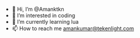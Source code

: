 - 👋 Hi, I’m @Amanktkn
- 👀 I’m interested in coding
- 🌱 I’m currently learning lua
- 📫 How to reach me amankumar@tekenlight.com

<!---
Amanktkn/Amanktkn is a ✨ special ✨ repository because its `README.md` (this file) appears on your GitHub profile.
You can click the Preview link to take a look at your changes.
--->
